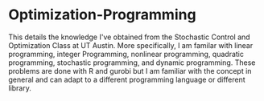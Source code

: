 # Optimization-Programming
This details the knowledge I've obtained from the Stochastic Control and Optimization Class at UT Austin. More specifically, I am familar with linear programming, integer Programming, nonlinear programming, quadratic programming, stochastic programming, and dynamic programming. These problems are done with R and gurobi but I am familiar with the concept in general and can adapt to a different programming language or different library. 
